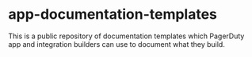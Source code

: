 # app-documentation-templates
This is a public repository of documentation templates which PagerDuty app and integration builders can use to document what they build.
